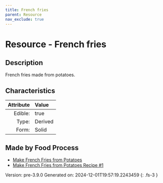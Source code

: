 ```yaml
---
title: French fries
parent: Resource
nav_exclude: true
---
```

# Resource - French fries

## Description
French fries made from potatoes.

## Characteristics

| Attribute      | Value |
|--------:|:------|
|Edible:|true|
|Type:|Derived|
|Form:|Solid|
 



## Made by Food Process

- [Make French Fries from Potatoes](../food/make-french-fries-from-potatoes.html)
- [Make French Fries from Potatoes Recipe #1](../food/make-french-fries-from-potatoes-recipe--1.html)

    

Version: pre-3.9.0 Generated on: 2024-12-01T19:57:19.2243459
{: .fs-3 }
